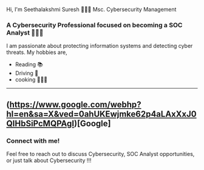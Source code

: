 Hi, I'm Seethalakshmi Suresh 🙋🏻‍♀️ Msc. Cybersecurity Management <br/> 

 
### A Cybersecurity Professional focused on becoming a SOC Analyst  👩🏻‍💻
I am passionate about protecting information systems and detecting cyber threats.  My hobbies are, 
- Reading 📚
- Driving 🚗
- cooking 👩🏻‍🍳
  

---
(https://www.google.com/webhp?hl=en&sa=X&ved=0ahUKEwjmke62p4aLAxXxJ0QIHbSiPcMQPAgI)[Google]
---

### Connect with me!  
Feel free to reach out to discuss Cybersecurity, SOC Analyst opportunities, or just talk about Cybersecurity !!!  


